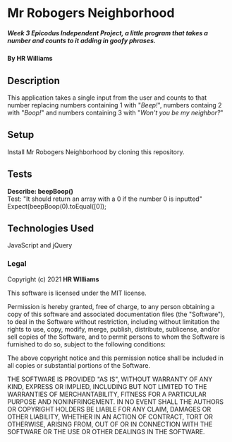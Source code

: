 # Mr Robogers Neighborhood

##### Week 3 Epicodus Independent Project, a little program that takes a number and counts to it adding in goofy phrases.

#### By HR Williams

## Description

This application takes a single input from the user and counts to that number replacing numbers containing 1 with "_Beep!_", numbers containg 2 with "_Boop!_" and numbers containing 3 with "_Won't you be my neighbor?_"

## Setup

Install Mr Robogers Neighborhood by cloning this repository.

## Tests

**Describe: beepBoop()** <br>
Test: "It should return an array with a 0 if the number 0 is inputted" <br>
Expect(beepBoop(0).toEqual([0]);

## Technologies Used

JavaScript and jQuery

### Legal

Copyright (c) 2021 **HR WIlliams**

This software is licensed under the MIT license.

Permission is hereby granted, free of charge, to any person obtaining a copy
of this software and associated documentation files (the "Software"), to deal
in the Software without restriction, including without limitation the rights
to use, copy, modify, merge, publish, distribute, sublicense, and/or sell
copies of the Software, and to permit persons to whom the Software is
furnished to do so, subject to the following conditions:

The above copyright notice and this permission notice shall be included in
all copies or substantial portions of the Software.

THE SOFTWARE IS PROVIDED "AS IS", WITHOUT WARRANTY OF ANY KIND, EXPRESS OR
IMPLIED, INCLUDING BUT NOT LIMITED TO THE WARRANTIES OF MERCHANTABILITY,
FITNESS FOR A PARTICULAR PURPOSE AND NONINFRINGEMENT. IN NO EVENT SHALL THE
AUTHORS OR COPYRIGHT HOLDERS BE LIABLE FOR ANY CLAIM, DAMAGES OR OTHER
LIABILITY, WHETHER IN AN ACTION OF CONTRACT, TORT OR OTHERWISE, ARISING FROM,
OUT OF OR IN CONNECTION WITH THE SOFTWARE OR THE USE OR OTHER DEALINGS IN
THE SOFTWARE.